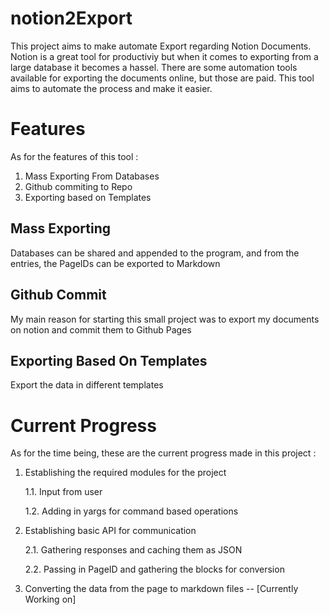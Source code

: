 # notion2Export
 This project aims to make automate Export regarding Notion Documents. Notion is a great tool for productiviy but when it comes to exporting from a large database it becomes a hassel. There are some automation tools available for exporting the documents online, but those are paid. This tool aims to automate the process and make it easier.

 # Features

 As for the features of this tool : 
   1. Mass Exporting From Databases
   2. Github commiting to Repo
   3. Exporting based on Templates

## Mass Exporting
Databases can be shared and appended to the program, and from the entries, the PageIDs can be exported to Markdown


## Github Commit
My main reason for starting this small project was to export my documents on notion and commit them to Github Pages

## Exporting Based On Templates
Export the data in different templates

# Current Progress

As for the time being, these are the current progress made in this project : 
  1. Establishing the required modules for the project

     1.1. Input from user
     
     1.2. Adding in yargs for command based operations
     
  3. Establishing basic API for communication
     
     2.1. Gathering responses and caching them as JSON
     
     2.2. Passing in PageID and gathering the blocks for conversion
     
  3. Converting the data from the page to markdown files -- [Currently Working on]
